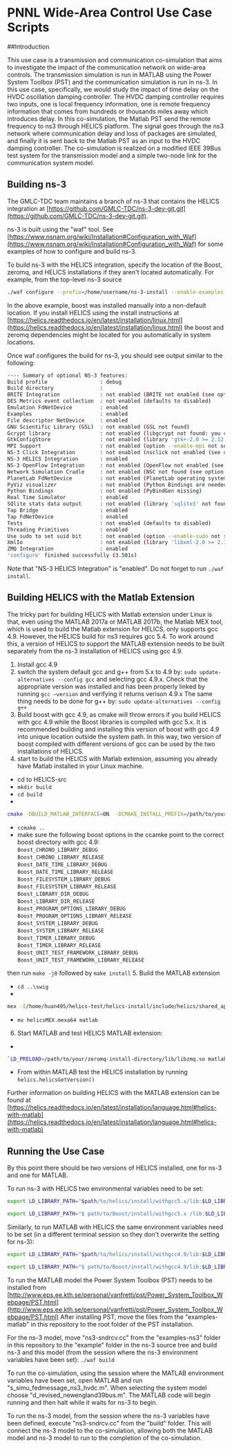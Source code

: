 PNNL Wide-Area Control Use Case Scripts
=======================================

##Introduction

This use case is a transmission and communication co-simulation that aims to investigate the impact of the communication network on wide-area controls. The transmission simulation is run in MATLAB using the Power System Toolbox (PST) and the communication simulation is run in ns-3. In this use case, specifically, we would study the impact of time delay on the HVDC oscillation damping controller. The HVDC damping controller requires two inputs, one is local frequency information, one is remote frequency information that comes from hundreds or thousands miles away which introduces delay. In this co-simulation, the Matlab PST send the remote frequency to ns3 through HELICS platform. The signal goes through the ns3 network where communication delay and loss of packages are simulated, and finally it is sent back to the Matlab PST as an input to the HVDC damping controller. The co-simulation is realized on a modified IEEE 39Bus test system for the transmission model and a simple two-node link for the communication system model.


## Building ns-3

The GMLC-TDC team maintains a branch of ns-3 that contains the HELICS
integration at [https://github.com/GMLC-TDC/ns-3-dev-git.git](https://github.com/GMLC-TDC/ns-3-dev-git.git).

ns-3 is built using the "waf" tool.  See
[https://www.nsnam.org/wiki/Installation#Configuration_with_Waf](https://www.nsnam.org/wiki/Installation#Configuration_with_Waf) for some
examples of how to configure and build ns-3.

To build ns-3 with the HELICS integration, specify the location of the Boost, zeromq, and HELICS installations if they aren't located automatically. For example, from the top-level ns-3 source

```bash
./waf configure --prefix=/home/username/ns-3-install --enable-examples --with-helics=/home/username/HELICS-install --boost-includes=/home/username/boost_1_62_0-c++11-install/include --boost-libs=/home/username/boost_1_62_0-c++11-install/lib
```

In the above example, boost was installed manually into a non-default
location. If you install HELICS using the install instructions at [https://helics.readthedocs.io/en/latest/installation/linux.html](https://helics.readthedocs.io/en/latest/installation/linux.html) the
boost and zeromq dependencies might be located for you automatically in system locations.

Once waf configures the build for ns-3, you should see output similar to the following:

```bash
---- Summary of optional NS-3 features:
Build profile                 : debug
Build directory               : 
BRITE Integration             : not enabled (BRITE not enabled (see option --with-brite))
DES Metrics event collection  : not enabled (defaults to disabled)
Emulation FdNetDevice         : enabled
Examples                      : enabled
File descriptor NetDevice     : enabled
GNU Scientific Library (GSL)  : not enabled (GSL not found)
Gcrypt library                : not enabled (libgcrypt not found: you can use libgcrypt-config to find its location.)
GtkConfigStore                : not enabled (library 'gtk+-2.0 >= 2.12' not found)
MPI Support                   : not enabled (option --enable-mpi not selected)
NS-3 Click Integration        : not enabled (nsclick not enabled (see option --with-nsclick))
NS-3 HELICS Integration       : enabled
NS-3 OpenFlow Integration     : not enabled (OpenFlow not enabled (see option --with-openflow))
Network Simulation Cradle     : not enabled (NSC not found (see option --with-nsc))
PlanetLab FdNetDevice         : not enabled (PlanetLab operating system not detected (see option --force-planetlab))
PyViz visualizer              : not enabled (Python Bindings are needed but not enabled)
Python Bindings               : not enabled (PyBindGen missing)
Real Time Simulator           : enabled
SQlite stats data output      : not enabled (library 'sqlite3' not found)
Tap Bridge                    : enabled
Tap FdNetDevice               : enabled
Tests                         : not enabled (defaults to disabled)
Threading Primitives          : enabled
Use sudo to set suid bit      : not enabled (option --enable-sudo not selected)
XmlIo                         : not enabled (library 'libxml-2.0 >= 2.7' not found)
ZMQ Integration               : enabled
'configure' finished successfully (3.501s)
```

Note that "NS-3 HELICS Integration" is "enabled". Do not forget to run `./waf install`.


## Building HELICS with the Matlab Extension
The tricky part for building HELICS with Matlab extension under Linux is that, even using the MATLAB 2017a or MATLAB 2017b, the Matlab MEX tool, which is used to build the Matlab extension for HELICS, only supports gcc 4.9. However, the HELICS build for ns3 requires gcc 5.4. To work around this, a version of HELICS to support the MATLAB extension needs to be built separately from the ns-3 installation of HELICS using gcc 4.9.

1. Install gcc 4.9
2. switch the system default gcc and g++ from 5.x to 4.9 by:
`sudo update-alternatives --config gcc` and selecting gcc 4.9.x. Check that the appropriate version was installed and has been properly linked by running
`gcc –version` and verifying it returns verison 4.9.x
The same thing needs to be done for g++ by:
`sudo update-alternatives --config g++`
3. Build boost with gcc 4.9, as cmake will throw errors if you build HELICS with gcc 4.9 while the Boost libraries is compiled with gcc 5.x. It is recommended building and installing this version of boost with gcc 4.9 into unique location outside the system path. In this way, two version of boost compiled with different versions of gcc can be used by the two installations of HELICS. 
4. start to build the HELICS with Matlab extension, assuming you already have Matlab installed in your Linux machine.
  * cd to HELICS-src
  * `mkdir build`
  * `cd build`
  * 

  ```bash 
 cmake -DBUILD_MATLAB_INTERFACE=ON  -DCMAKE_INSTALL_PREFIX=/path/to/your/helics/install/  ..
 ```
 
  * `ccmake ..`
  * make sure the following boost options in the ccamke point to the correct boost directory with gcc 4.9:  
 `Boost_CHRONO_LIBRARY_DEBUG`       
 `Boost_CHRONO_LIBRARY_RELEASE`    
 `Boost_DATE_TIME_LIBRARY_DEBUG`   
 `Boost_DATE_TIME_LIBRARY_RELEASE`  
 `Boost_FILESYSTEM_LIBRARY_DEBUG`  
 `Boost_FILESYSTEM_LIBRARY_RELEASE`              
 `Boost_LIBRARY_DIR_DEBUG`         
 `Boost_LIBRARY_DIR_RELEASE`       
 `Boost_PROGRAM_OPTIONS_LIBRARY_DEBUG`  
 `Boost_PROGRAM_OPTIONS_LIBRARY_RELEASE`  
 `Boost_SYSTEM_LIBRARY_DEBUG`      
 `Boost_SYSTEM_LIBRARY_RELEASE`    
 `Boost_TIMER_LIBRARY_DEBUG`     
 `Boost_TIMER_LIBRARY_RELEASE`     
 `Boost_UNIT_TEST_FRAMEWORK_LIBRARY_DEBUG`  
 `Boost_UNIT_TEST_FRAMEWORK_LIBRARY_RELEASE`
 
 then run `make -j8` followed by `make install`
5. Build the MATLAB extension
  * `cd ..\swig`
  * 
  
  ```bash
  mex -I/home/huan495/helics-test/helics-install/include/helics/shared_api_library/ ./matlab/helicsMEX.cpp -lhelicsSharedLib -L/home/huan495/helics-test/helics-install/lib
  ```
  * `mv helicsMEX.mexa64 matlab`
 
6. Start MATLAB and test HELICS MATLAB extension:
  * 
  
  ```bash
  `LD_PRELOAD=/path/to/your/zeromq-install-directory/lib/libzmq.so matlab
  ```
  * From within MATLAB test the HELICS installation by running `helics.helicsGetVersion()`

Further information on building HELICS with the MATLAB extension can be found at [https://helics.readthedocs.io/en/latest/installation/language.html#helics-with-matlab](https://helics.readthedocs.io/en/latest/installation/language.html#helics-with-matlab)


## Running the Use Case
By this point there should be two versions of HELICS installed, one for ns-3 and one for MATLAB.

To run ns-3 with HELICS two environmental variables need to be set:

```bash 
export LD_LIBRARY_PATH="$path/to/helics/install/withgcc5.x/lib:$LD_LIBRARY_PATH"
```

```bash
export LD_LIBRARY_PATH="$ path/to/Boost/install/withgcc5.x /lib:$LD_LIBRARY_PATH"
```

Similarly, to run MATLAB with HELICS the same environment variables need to be set (in a different terminal session so they don't overwrite the setting for ns-3):

```bash 
export LD_LIBRARY_PATH="$path/to/helics/install/withgcc4.9/lib:$LD_LIBRARY_PATH"
```

```bash 
export LD_LIBRARY_PATH="$ path/to/Boost/install/withgcc4.9/lib:$LD_LIBRARY_PATH"
```

To run the MATLAB model the Power System Toolbox (PST) needs to be installed from [http://www.eps.ee.kth.se/personal/vanfretti/pst/Power_System_Toolbox_Webpage/PST.html](http://www.eps.ee.kth.se/personal/vanfretti/pst/Power_System_Toolbox_Webpage/PST.html) After installing PST, move the files from the "examples-matlab" in this repository to the root folder of the PST installation.

For the ns-3 model, move "ns3-sndrcv.cc" from the "examples-ns3" folder in this repository to the "example" folder in the ns-3 source tree and build ns-3 and this model (from the session where the ns-3 environment variables have been set):
`./waf build`

To run the co-simulation, using the session where the MATLAB environment variables have been set, open MATLAB and run "s_simu_fedmessage_ns3_hvdc.m". When selecting the system model choose "d_revised_newengland39bus.m". The MATLAB code will begin running and then halt while it waits for ns-3 to begin.

To run the ns-3 model, from the session where the ns-3 variables have been defined, execute "ns3-sndrcv.cc" from the "build" folder. This will connect the ns-3 model to the co-simulation, allowing both the MATLAB model and ns-3 model to run to the completion of the co-simulation.



  
